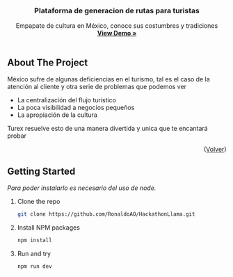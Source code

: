 
<!-- Improved compatibility of back to top link: See: https://github.com/othneildrew/Best-README-Template/pull/73 -->
<a id="readme-top"></a>
<!--
*** Thanks for checking out the Best-README-Template. If you have a suggestion
*** that would make this better, please fork the repo and create a pull request
*** or simply open an issue with the tag "enhancement".
*** Don't forget to give the project a star!
*** Thanks again! Now go create something AMAZING! :D
-->



<!-- PROJECT LOGO -->
<br />
<div align="center">
  

  <h3 align="center">Plataforma de generacion de rutas para turistas</h3>

  <p align="center">
    Empapate de cultura en México, conoce sus costumbres y tradiciones
    <br />
    <a href="https://ronaldoao.github.io/HackathonLlama/"><strong>View Demo »</strong></a>
    <br />
    <br />
  </p>
</div>






<!-- ABOUT THE PROJECT -->
## About The Project


México sufre de algunas deficiencias en el turismo, tal es el caso de la atención al cliente y otra serie de problemas que podemos ver


* La centralización del flujo turistico
* La poca visibilidad a negocios pequeños
* La apropiación de la cultura

Turex resuelve esto de una manera divertida y unica que te encantará probar


<p align="right">(<a href="#readme-top">Volver</a>)</p>


<!-- GETTING STARTED -->
## Getting Started


_Para poder instalarlo es necesario del uso  de node._

1. Clone the repo
   ```sh
   git clone https://github.com/RonaldoAO/HackathonLlama.git
   ```
2. Install NPM packages
   ```sh
   npm install
   ```
3. Run and try
    ```sh
   npm run dev
   ```
